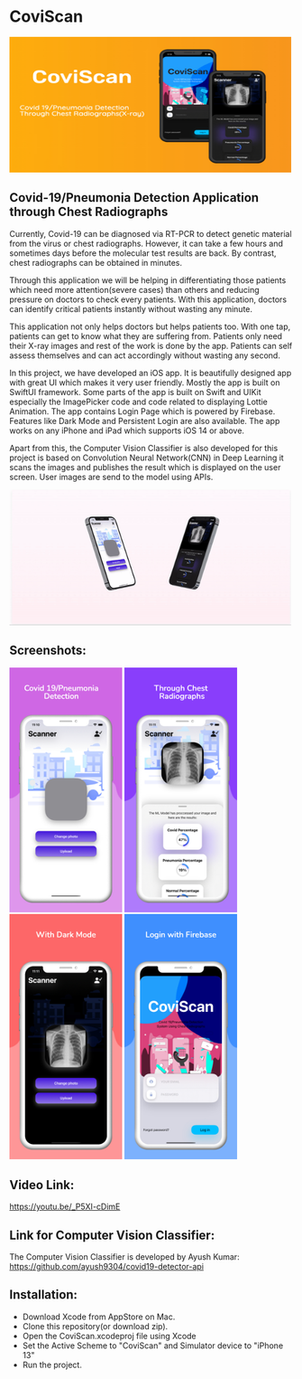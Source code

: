 # CoviScan

<img src="image1 2.jpeg" width="500" height="240"/>

## Covid-19/Pneumonia Detection Application through Chest Radiographs

Currently, Covid-19 can be diagnosed via RT-PCR to detect genetic material from the virus or chest radiographs. However, it can take a few hours and sometimes days before the molecular test results are back. By contrast, chest radiographs can be obtained in minutes. 

Through this application we will be helping in differentiating those patients which need more attention(severe cases) than others and reducing pressure on doctors to check every patients. With this application, doctors can identify critical patients instantly without wasting any minute. 

This application not only helps doctors but helps patients too. With one tap, patients can get to know what they are suffering from. Patients only need their X-ray images and rest of the work is done by the app. Patients can self assess themselves and can act accordingly without wasting any second. 

In this project, we have developed an iOS app. It is beautifully designed app with great UI which makes it very user friendly. Mostly the app is built on SwiftUI framework. Some parts of the app is built on Swift and UIKit especially the ImagePicker code and code related to displaying Lottie Animation. The app contains Login Page which is powered by Firebase. Features like Dark Mode and Persistent Login are also available. The app works on any iPhone and iPad which supports iOS 14 or above. 

Apart from this, the Computer Vision Classifier is also developed for this project is based on Convolution Neural Network(CNN) in Deep Learning it scans the images and publishes the result which is displayed on the user screen. User images are send to the model using APIs. 

<img src="ezgif.com-gif-maker.gif" width="500" height="240"/>

## Screenshots:

<p float="left">
  <img src="/image1.jpeg" width="200" />
  <img src="/image2.jpeg" width="200" />
  <img src="/image3.jpeg" width="200" />
  <img src="/image4.jpeg" width="200" />
</p>

## Video Link:
https://youtu.be/_P5XI-cDimE

## Link for Computer Vision Classifier:
The Computer Vision Classifier is developed by Ayush Kumar:
https://github.com/ayush9304/covid19-detector-api


## Installation:
- Download Xcode from AppStore on Mac. 
- Clone this repository(or download zip). 
- Open the CoviScan.xcodeproj file using Xcode
- Set the Active Scheme to "CoviScan" and Simulator device to "iPhone 13"
- Run the project.
